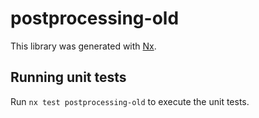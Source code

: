 # postprocessing-old

This library was generated with [Nx](https://nx.dev).

## Running unit tests

Run `nx test postprocessing-old` to execute the unit tests.
